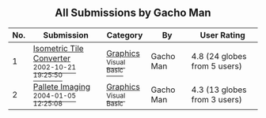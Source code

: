 ﻿<div align="center">

## All Submissions by Gacho Man

</div>

No.  | Submission | Category | By   | User Rating
---- | ---------- | -------- | ---- | -----------
1 | [Isometric Tile Converter<br /><sup>2002-10-21 19:25:50</sup>](https://github.com/Planet-Source-Code/gacho-man-isometric-tile-converter__1-40034) | [Graphics<br /><sup>Visual Basic</sup>](../ByCategory/graphics__1-46.md) | Gacho Man | 4.8 (24 globes from 5 users)
2 | [Pallete Imaging<br /><sup>2004-01-05 12:25:08</sup>](https://github.com/Planet-Source-Code/gacho-man-pallete-imaging__1-50798) | [Graphics<br /><sup>Visual Basic</sup>](../ByCategory/graphics__1-46.md) | Gacho Man | 4.3 (13 globes from 3 users)
